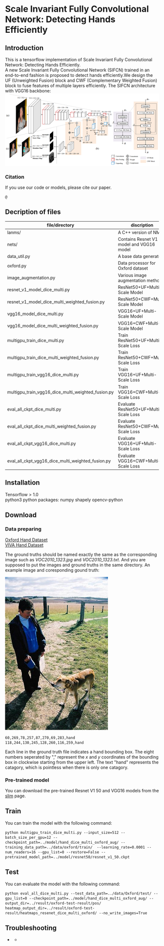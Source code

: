 Scale Invariant Fully Convolutional Network: Detecting Hands Efficiently
=====
Introduction
-----
This is a tensorflow implementation of Scale Invariant Fully Convolutional Network: Detecting Hands Efficiently.  
A new Scale Invariant Fully Convolutional Network (SIFCN) trained in an end-to-end fashion is proposed to detect hands efficiently.We design the UF (Unweighted Fusion) block and CWF (Complementary Weighted Fusion) block to fuse features of multiple layers efficiently. The SIFCN architecture with VGG16 backbone: ![arch](images/arch.png)

### Citation
If you use our code or models, please cite our paper.  

	@

Decription of files
-----
|file/directory|discription|
|--------|--------|
|lanms/                |A C++ version of NMS|
|nets/                 |Contains Resnet V1 model and VGG16 model|
|data_util.py          |A base data generator|
|oxford.py　　　　　    |Data processor for Oxford dataset|
|image_augmentation.py |Various image augmentation methods|
|resnet_v1_model_dice_multi.py                        |ResNet50+UF+Multi-Scale Model|
|resnet_v1_model_dice_multi_weighted_fusion.py        |ResNet50+CWF+Multi-Scale Model|
|vgg16_model_dice_multi.py                            |VGG16+UF+Multi-Scale Model|
|vgg16_model_dice_multi_weighted_fusion.py            |VGG16+CWF+Multi-Scale Model|
|multigpu_train_dice_multi.py                         |Train ResNet50+UF+Multi-Scale Loss|
|multigpu_train_dice_multi_weighted_fusion.py         |Train ResNet50+CWF+Multi-Scale Loss|
|multigpu_train_vgg16_dice_multi.py                   |Train VGG16+UF+Multi-Scale Loss|
|multigpu_train_vgg16_dice_multi_weighted_fusion.py   |Train VGG16+CWF+Multi-Scale Loss|
|eval_all_ckpt_dice_multi.py						  |Evaluate ResNet50+UF+Multi-Scale Loss|
|eval_all_ckpt_dice_multi_weighted_fusion.py		  |Evaluate ResNet50+CWF+Multi-Scale Loss|
|eval_all_ckpt_vgg16_dice_multi.py					  |Evaluate VGG16+UF+Multi-Scale Loss|
|eval_all_ckpt_vgg16_dice_multi_weighted_fusion.py	  |Evaluate VGG16+CWF+Multi-Scale Loss|

Installation
------
Tensorflow > 1.0  
python3
python packages:
    numpy
    shapely
    opencv-python

Download
-----
### Data preparing  

[Oxford Hand Dataset](http://www.robots.ox.ac.uk/~vgg/data/hands)  
[VIVA Hand Dataset](http://cvrr.ucsd.edu/vivachallenge/index.php/hands/hand-detection)   

The ground truths should be named exactly the same as the corresponding image such as *VOC2010_1323.jpg* and *VOC2010_1323.txt*. And you are supposed to put the images and ground truths in the same directory. An example image and coresponding gound truth:  

![examples/VOC2010_1323.jpg](examples/VOC2010_1323.jpg)  

	60,269,78,257,87,270,69,283,hand
	118,244,130,245,128,260,116,259,hand
Each line in the ground truth file indicates a hand bounding box. The eight numbers seperated by "," represent the *x* and *y* coordinates of the bounding box in clockwise starting from the upper left. The text "hand" represents the catagory, which is pointless when there is only one catagory.  

### Pre-trained model  

You can download the pre-trained Resnet V1 50 and VGG16 models from the [slim](https://github.com/tensorflow/models/tree/master/research/slim) page.  

Train
-----
You can train the model with the following command:  

	python multigpu_train_dice_multi.py --input_size=512 --batch_size_per_gpu=12 --checkpoint_path=../model/hand_dice_multi_oxford_aug/ --training_data_path=../data/oxford/train/ 	--learning_rate=0.0001 --num_readers=16 --gpu_list=0 --restore=False --pretrained_model_path=../model/resnet50/resnet_v1_50.ckpt

Test
-----
You can evaluate the model with the following command:  

	python eval_all_dice_multi.py --test_data_path=../data/Oxford/test/ --gpu_list=0 --checkpoint_path=../model/hand_dice_multi_oxford_aug/ --output_dir=../result/oxford-test-result/pos/ heatmap_output_dir=../result/oxford-test-result/heatmaps_resenet_dice_multi_oxford/ --no_write_images=True

Troubleshooting
-----
* 
	* 